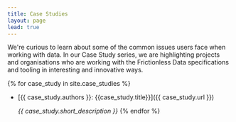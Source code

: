 ```yaml
---
title: Case Studies
layout: page
lead: true
---
```


We're curious to learn about some of the common issues users face when
working with data.  In our Case Study series, we are highlighting
projects and organisations who are working with the Frictionless Data
specifications and tooling in interesting and innovative ways.

{% for case_study in site.case_studies %}
* [{{ case_study.authors }}: {{case_study.title}}]({{ case_study.url }})

  *{{ case_study.short_description }}*
{% endfor %}
